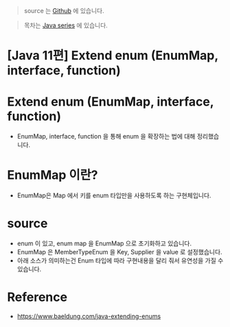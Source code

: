 >  source 는 [Github](https://github.com/leechoongyon/Java16Examples) 에 있습니다.



> 목차는 [Java series](https://insanelysimple.tistory.com/category/Java/series) 에 있습니다.



# [Java 11편] Extend enum (EnumMap, interface, function)



# Extend enum (EnumMap, interface, function)

- EnumMap, interface, function 을 통해 enum 을 확장하는 법에 대해 정리했습니다.



# EnumMap 이란?

- EnumMap은 Map 에서 키를 enum 타입만을 사용하도록 하는 구현체입니다.





# source

- enum 이 있고, enum map 을 EnumMap 으로 초기화하고 있습니다.
- EnumMap 은 MemberTypeEnum 을 Key, Supplier<String> 을 value 로 설정했습니다.
- 아래 소스가 의미하는건 Enum 타입에 따라 구현내용을 달리 줘서 유연성을 가질 수 있습니다.



<script src="https://gist.github.com/leechoongyon/1cd0365df34d890eea0840155c3482ec.js"></script>



# Reference

- https://www.baeldung.com/java-extending-enums
